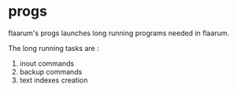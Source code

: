 # progs

flaarum's progs launches long running programs needed in flaarum.

The long running tasks are :
1.  inout commands
1.  backup commands
1.  text indexes creation
